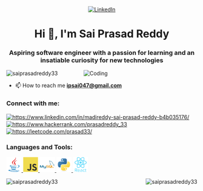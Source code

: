 <div style="display: flex; justify-content: center;">
  <a href="https://www.linkedin.com/in/madireddy-sai-prasad-reddy-b4b035176/">
    <img src="https://img.shields.io/badge/LinkedIn-0077B5?style=for-the-badge&logo=linkedin&logoColor=white" alt="LinkedIn">
  </a>
</div>

<h1 align="center">Hi 👋, I'm Sai Prasad Reddy</h1>
<h3 align="center">Aspiring software engineer with a passion for learning and an insatiable curiosity for new technologies</h3>
<img align="right" alt="Coding" width="300" src="https://user-images.githubusercontent.com/46869388/89207039-b899e600-d5d7-11ea-90d0-c894383d35b4.gif">
<p align="left"> <img src="https://komarev.com/ghpvc/?username=saiprasadreddy33&label=Profile%20views&color=0e75b6&style=flat" alt="saiprasadreddy33" /> </p>


- 📫 How to reach me **ipsai047@gmail.com**

<h3 align="center left">Connect with me:</h3>
<p align="center left">
<a href="https://linkedin.com/in/https://www.linkedin.com/in/madireddy-sai-prasad-reddy-b4b035176/" target="blank"><img align="center" src="https://raw.githubusercontent.com/rahuldkjain/github-profile-readme-generator/master/src/images/icons/Social/linked-in-alt.svg" alt="https://www.linkedin.com/in/madireddy-sai-prasad-reddy-b4b035176/" height="30" width="40" /></a>
<a href="https://www.hackerrank.com/https://www.hackerrank.com/prasadreddy_33" target="blank"><img align="center" src="https://raw.githubusercontent.com/rahuldkjain/github-profile-readme-generator/master/src/images/icons/Social/hackerrank.svg" alt="https://www.hackerrank.com/prasadreddy_33" height="30" width="40" /></a>
<a href="https://www.leetcode.com/https://leetcode.com/prasad33/" target="blank"><img align="center" src="https://raw.githubusercontent.com/rahuldkjain/github-profile-readme-generator/master/src/images/icons/Social/leet-code.svg" alt="https://leetcode.com/prasad33/" height="30" width="40" /></a>
</p>
<div align="center left">
    <h3>Languages and Tools:</h3>
    <p>
        <a 
        </a>
        <a href="https://www.java.com" target="_blank" rel="noreferrer">
            <img src="https://raw.githubusercontent.com/devicons/devicon/master/icons/java/java-original.svg" alt="java"
                width="40" height="40" />
        </a>
        <a href="https://developer.mozilla.org/en-US/docs/Web/JavaScript" target="_blank" rel="noreferrer">
            <img src="https://raw.githubusercontent.com/devicons/devicon/master/icons/javascript/javascript-original.svg"
                alt="javascript" width="40" height="40" />
        </a>
        <a href="https://www.mysql.com/" target="_blank" rel="noreferrer">
            <img src="https://raw.githubusercontent.com/devicons/devicon/master/icons/mysql/mysql-original-wordmark.svg"
                alt="mysql" width="40" height="40" />
        </a>
        <a href="https://www.python.org" target="_blank" rel="noreferrer">
            <img src="https://raw.githubusercontent.com/devicons/devicon/master/icons/python/python-original.svg" alt="python"
                width="40" height="40" />
        </a>
        <a href="https://reactjs.org/" target="_blank" rel="noreferrer">
            <img src="https://raw.githubusercontent.com/devicons/devicon/master/icons/react/react-original-wordmark.svg"
                alt="react" width="40" height="40" />
        </a>
    </p>
</div>


<p><img align="left" 
        src="https://github-readme-stats.vercel.app/api/top-langs?username=saiprasadreddy33&show_icons=true&locale=en&layout=compact&title_color=70a5fd&icon_color=bf91f3&text_color=38bdae&bg_color=0D1117" alt="saiprasadreddy33" /></p>

<p>&nbsp;<img align="right" src="https://github-readme-stats.vercel.app/api?username=saiprasadreddy33&show_icons=true&locale=en" alt="saiprasadreddy33" /></p>

